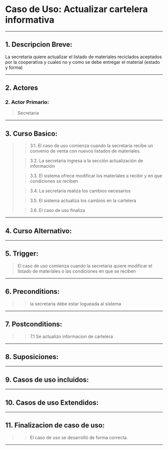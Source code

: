 ﻿# Caso de Uso: Actualizar cartelera informativa

***

## 1. Descripcion Breve:
La secretaria quiere actualizar el listado de materiales reciclados aceptados por la cooperativa y cuales no y como se debe entregar el material (estado y forma)

***
## 2. Actores
### 2. Actor Primario:
>Secretaria

***

## 3. Curso Basico:
>
>>3.1. El caso de uso comienza cuando la secretaria recibe un convenio de venta con nuevos listados de materiales.
>
>>3.2. La secretaria ingresa a la sección actualización de información
>
>>3.3. El sistema ofrece modificar los materiales a recibir y en que condiciones se reciben
>
>>3.4. La secretaria realiza los cambios necesarios
>
>>3.5. El sistema actualiza los cambios en la cartelera
>
>>3.6. El caso de uso finaliza

***

## 4. Curso Alternativo:

***

## 5. Trigger:
>El caso de uso comienza cuando la secretaria quiere modificar el listado de materiales o las condiciones en que se reciben
***

## 6. Preconditions:
>
>> la secretaria debe estar logueada al sistema
***

## 7. Postconditions:
>
>> 7.1 Se actualizo informacion de cartelera

***

## 8. Suposiciones:

***

## 9. Casos de uso incluidos:

***

## 10. Casos de uso Extendidos:

***

## 11. Finalizacion de caso de uso:
>
>> El caso de uso se desarrolló de forma correcta.  

***
